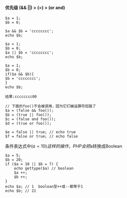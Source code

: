 #### 优先级 (&& ||) > (=) > (or and) 
```
$a = 1;
$b = 0;

$a && $b = 'cccccccc';
echo $b;

$a = 1;
$b = 0;
$a || $b = 'cccccccc';
echo $b;

$a = 1;
$b = 0;
if($a && $b){
$b = 'cccccccc';
}
echo $b;

结果:cccccccc00
```
```
// 下面的foo()不会被调用，因为它们被运算符短路了
$a = (false && foo());
$b = (true || foo());
$c = (false and foo());
$d = (true or foo());

$e = false || true; // echo true
$f = false or true; // echo false
```
条件表达式中($a = 10)这样的操作，PHP会把$a转换成Boolean
```
$a = 5;
$b = 20;
if ($a = 10 || $b = 7) {
	echo gettype($a) // boolean
	$a ++;
	$b ++;
}
echo $a; // 1  boolean型++或--都等于1
echo $b; // 21
```









